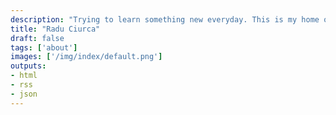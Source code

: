 ```yaml
---
description: "Trying to learn something new everyday. This is my home on the internet."
title: "Radu Ciurca"
draft: false
tags: ['about']
images: ['/img/index/default.png']
outputs:
- html
- rss
- json
---
```


